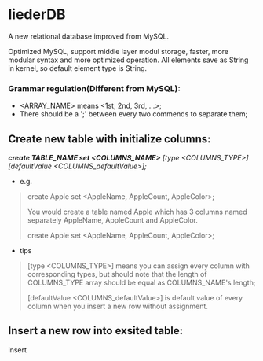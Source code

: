 # liederDB
A new relational database improved from MySQL.

Optimized MySQL, support middle layer modul storage, faster, more modular syntax and more optimized operation.
All elements save as String in kernel, so default element type is String.

### Grammar regulation(Different from MySQL):
* <ARRAY_NAME> means <1st, 2nd, 3rd, ...>;
* There should be a ';' between every two commends to separate them;



## Create new table with initialize columns:

___create TABLE_NAME set <COLUMNS_NAME>__ [type <COLUMNS_TYPE>] [defaultValue <COLUMNS_defaultValue>];_

* e.g.
>create Apple set <AppleName, AppleCount, AppleColor>;
>
>You would create a table named Apple which has 3 columns named separately AppleName, AppleCount and AppleColor.
>
>create Apple set <AppleName, AppleCount, AppleColor>;
* tips
>[type <COLUMNS_TYPE>] means you can assign every column with corresponding types, but should note that the length of COLUMNS_TYPE array should be equal as COLUMNS_NAME's length;
>
>[defaultValue <COLUMNS_defaultValue>] is default value of every column when you insert a new row without assignment.


## Insert a new row into exsited table:

insert
